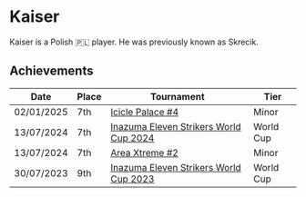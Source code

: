 # Kaiser

Kaiser is a Polish :poland: player. He was previously known as Skrecik.

## Achievements

|Date|Place|Tournament|Tier|
|-|-|-|-|
| 02/01/2025 | 7th | [Icicle Palace #4](../../tournaments/icicle/icicle4.md) | Minor |
| 13/07/2024 | 7th | [Inazuma Eleven Strikers World Cup 2024](../../tournaments/worldcup24.md) | World Cup |
| 13/07/2024 | 7th | [Area Xtreme #2](../../tournaments/area/areax2.md) | Minor |
| 30/07/2023 | 9th | [Inazuma Eleven Strikers World Cup 2023](../../tournaments/worldcup23.md) | World Cup |